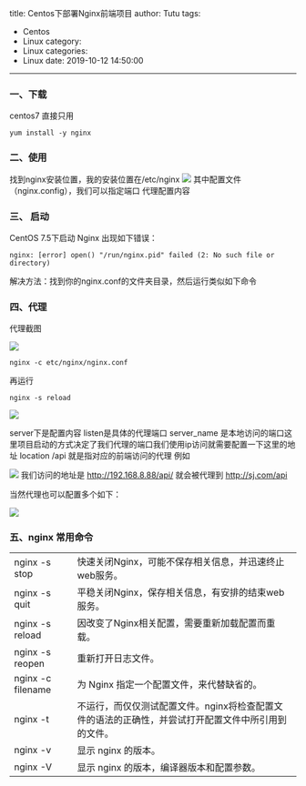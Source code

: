 title: Centos下部署Nginx前端项目
author: Tutu
tags:
  - Centos
  - Linux
category:
  - Linux
categories:
  - Linux
date: 2019-10-12 14:50:00
---
### 一、下载
centos7 直接只用
```
yum install -y nginx
```
### 二、使用
找到nginx安装位置，我的安装位置在/etc/nginx
![](/blogs/images/pasted-2.png)
其中配置文件（nginx.config），我们可以指定端口 代理配置内容

### 三、 启动
CentOS 7.5下启动 Nginx 出现如下错误：
```shell
nginx: [error] open() "/run/nginx.pid" failed (2: No such file or directory)
```
解决方法：找到你的nginx.conf的文件夹目录，然后运行类似如下命令

### 四、代理
代理截图

![](/blogs/images/pasted-1.png)
```shell
nginx -c etc/nginx/nginx.conf
```
再运行
```shell
nginx -s reload
```

![](https://user-gold-cdn.xitu.io/2019/9/3/16cf6091d086ffc4?w=549&h=594&f=png&s=39516)

server下是配置内容 listen是具体的代理端口
server_name 是本地访问的端口这里项目启动的方式决定了我们代理的端口我们使用ip访问就需要配置一下这里的地址
location /api 就是指对应的前端访问的代理
例如

![](https://user-gold-cdn.xitu.io/2019/9/3/16cf60700837f339?w=782&h=269&f=png&s=27147)
我们访问的地址是 http://192.168.8.88/api/ 就会被代理到 http://sj.com/api

当然代理也可以配置多个如下：

![](https://user-gold-cdn.xitu.io/2019/9/3/16cf610242204d16?w=640&h=611&f=png&s=39254)
### 五、nginx 常用命令
|||
| -- | - |
|nginx -s stop  |   快速关闭Nginx，可能不保存相关信息，并迅速终止web服务。|
|nginx -s quit  |   平稳关闭Nginx，保存相关信息，有安排的结束web服务。|
|nginx -s reload |   因改变了Nginx相关配置，需要重新加载配置而重载。|
|nginx -s reopen |   重新打开日志文件。|
|nginx -c filename |  为 Nginx 指定一个配置文件，来代替缺省的。|
|nginx -t | 不运行，而仅仅测试配置文件。nginx将检查配置文件的语法的正确性，并尝试打开配置文件中所引用到的文件。|
|nginx -v        |    显示 nginx 的版本。|
|nginx -V        |   显示 nginx 的版本，编译器版本和配置参数。|